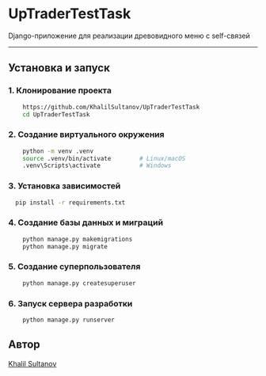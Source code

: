 # UpTraderTestTask

Django-приложение для реализации древовидного меню с self-связей

---

## Установка и запуск

### 1. Клонирование проекта

```bash
    https://github.com/KhalilSultanov/UpTraderTestTask
    cd UpTraderTestTask
````

### 2. Создание виртуального окружения

```bash
    python -m venv .venv
    source .venv/bin/activate        # Linux/macOS
    .venv\Scripts\activate           # Windows
```

### 3. Установка зависимостей

```bash
  pip install -r requirements.txt
```

### 4. Создание базы данных и миграций

```bash
    python manage.py makemigrations
    python manage.py migrate
```

### 5. Создание суперпользователя

```bash
    python manage.py createsuperuser
```

### 6. Запуск сервера разработки

```bash
    python manage.py runserver
```

## Автор

[Khalil Sultanov](https://t.me/itskhalilS)

